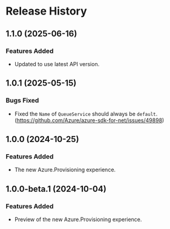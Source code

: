 # Release History

## 1.1.0 (2025-06-16)

### Features Added

- Updated to use latest API version.

## 1.0.1 (2025-05-15)

### Bugs Fixed

- Fixed the `Name` of `QueueService` should always be `default`. (https://github.com/Azure/azure-sdk-for-net/issues/49898)

## 1.0.0 (2024-10-25)

### Features Added

- The new Azure.Provisioning experience.

## 1.0.0-beta.1 (2024-10-04)

### Features Added

- Preview of the new Azure.Provisioning experience.
